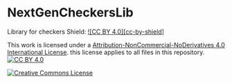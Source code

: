 # NextGenCheckersLib
Library for checkers
Shield: [![CC BY 4.0][cc-by-shield]][cc-by]

This work is licensed under a [Attribution-NonCommercial-NoDerivatives 4.0 International
License][cc-by].
this license applies to all files in this repository.
[![CC BY 4.0][cc-by-image]][cc-by]

[cc-by]: https://creativecommons.org/licenses/by-nc-nd/4.0/legalcode
[cc-by-image]: https://i.creativecommons.org/l/by/4.0/88x31.png
<a rel="license" href="http://creativecommons.org/licenses/by-nc-nd/4.0/"><img alt="Creative Commons License" style="border-width:0" src="https://i.creativecommons.org/l/by-nc-nd/4.0/88x31.png" /></a>
